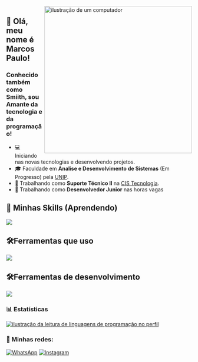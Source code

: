 <img src="https://raw.githubusercontent.com/MicaelliMedeiros/micaellimedeiros/master/image/computer-illustration.png" alt="ilustração de um computador" min-width="400px" max-width="400px" width="400px" align="right">

## 🖖 Olá, meu nome é <strong>Marcos Paulo!</strong>
<h3> Conhecido também como Smiith, sou Amante da tecnologia e da programação!</h3>

- 💻 Iniciando nas novas tecnologias e desenvolvendo projetos.
- 🎓 Faculdade em **Analise e Desenvolvimento de Sistemas** (Em Progresso) pela <a href="https://www.unip.br">UNIP</a>.
- 💼 Trabalhando como **Suporte Técnico II** na <a href="https://cistecnologia.com.br/">CIS Tecnologia</a>.
- 💼 Trabalhando como **Desenvolvedor Junior** nas horas vagas

## 🚀 Minhas Skills (Aprendendo)

<p align="left">
  <a href="https://skillicons.dev">
    <img src="https://skillicons.dev/icons?i=python,django,js,html,css,nodejs" />
  </a>
</p>

## 🛠️Ferramentas que uso

<p align="left">
  <a href="https://skillicons.dev">
    <img src="https://skillicons.dev/icons?i=nginx,discord,aws" />
  </a>
</p>

## 🛠️Ferramentas de desenvolvimento

<p align="left">
  <a href="https://skillicons.dev">
    <img src="https://skillicons.dev/icons?i=vscode,windows,linux,ps,github,pytorch,anaconda" />
  </a>
</p>

### 📊 Estatísticas

<a href="https://github.com/owsmiithdev" title="ilustração do mapeamento de linguagens">
  <img align="center" src="https://github-readme-stats.vercel.app/api/top-langs/?username=owsmiithdev&theme=dracula&hide_langs_below=1" alt="ilustração da leitura de linguagens de programação no perfil"/>
</a>

<br>

### 📱 Minhas redes:

<p align="left">
  <a href="https://wa.me/5562999718912" title="WhatsApp">
  <img src="https://img.shields.io/badge/-WhatsApp-25d366?style=flat-square&labelColor=25d366&logo=whatsapp&logoColor=white&link=" alt="WhatsApp"/></a>

  <a href="https://www.instagram.com/_mrsmiith/" title="Instagram">
  <img src="https://img.shields.io/badge/-Instagram-DF0174?style=flat-square&labelColor=DF0174&logo=instagram&logoColor=white&link=" alt="Instagram"/></a>
</p>
